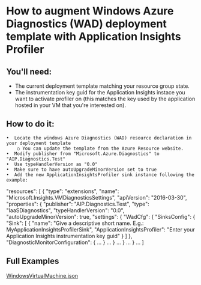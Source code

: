 # How to augment Windows Azure Diagnostics (WAD) deployment template with Application Insights Profiler

## You'll need:

- The current deployment template matching your resource group state.
- The instrumentation key guid for the Application Insights instace you want to activate profiler on
    (this matches the key used by the application hosted in your VM that you're interested on).


## How to do it:

	•  Locate the windows Azure Diagnostics (WAD) resource declaration in your deployment template
		○ You can update the template from the Azure Resource website.
	•  Modify publisher from "Microsoft.Azure.Diagnostics" to "AIP.Diagnostics.Test"
	•  Use typeHandlerVersion as "0.0"
	•  Make sure to have autoUpgradeMinorVersion set to true
	•  Add the new ApplicationInsightsProfiler sink instance following the example:

"resources": [
        {
          "type": "extensions",
          "name": "Microsoft.Insights.VMDiagnosticsSettings",
          "apiVersion": "2016-03-30",
          "properties": {
            "publisher": "AIP.Diagnostics.Test",
            "type": "IaaSDiagnostics",
            "typeHandlerVersion": "0.0",
            "autoUpgradeMinorVersion": true,
            "settings": {
              "WadCfg": {
                "SinksConfig": {
                  "Sink": [
                    {
                      "name": "Give a descriptive short name. E.g.: MyApplicationInsightsProfilerSink",
                      "ApplicationInsightsProfiler": "Enter your Application Insights instrumentation key guid"
                    }
                  ]
                },
                "DiagnosticMonitorConfiguration": {
                    ...
                }
                ...
              }
              ...
            }
            ...
          }
          ...
]

## Full Examples
[WindowsVirtualMachine.json](https://wadexample.blob.core.windows.net/wadexample/WindowsVirtualMachine.json)
